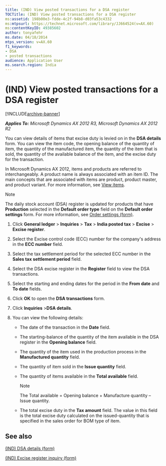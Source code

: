 ```yaml
---
title: (IND) View posted transactions for a DSA register
TOCTitle: (IND) View posted transactions for a DSA register
ms:assetid: 198b00e3-fdde-4c2f-94b8-d03fa53c4332
ms:mtpsurl: https://technet.microsoft.com/library/JJ664524(v=AX.60)
ms:contentKeyID: 49385602
author: tonyafehr
ms.date: 04/18/2014
mtps_version: v=AX.60
f1_keywords:
- DSA
- posted transactions
audience: Application User
ms.search.region: India
---
```


# (IND) View posted transactions for a DSA register 


[!INCLUDE[archive-banner](includes/archive-banner.md)]


_**Applies To:** Microsoft Dynamics AX 2012 R3, Microsoft Dynamics AX 2012 R2_

You can view details of items that excise duty is levied on in the **DSA details** form. You can view the item code, the opening balance of the quantity of item, the quantity of the manufactured item, the quantity of the item that is sold, the quantity of the available balance of the item, and the excise duty for the transaction.

In Microsoft Dynamics AX 2012, items and products are referred to interchangeably. A product name is always associated with an item ID. The main concepts that are associated with items are product, product master, and product variant. For more information, see [View items](view-items.md).


> [!NOTE]
> <P>The daily stock account (DSA) register is updated for products that have <STRONG>Production</STRONG> selected in the <STRONG>Default order type</STRONG> field on the <STRONG>Default order settings</STRONG> form. For more information, see <A href="https://technet.microsoft.com/library/hh209541(v=ax.60)">Order settings (form)</A>.</P>



1.  Click **General ledger** \> **Inquiries** \> **Tax** \> **India posted tax** \> **Excise** \> **Excise register**.

2.  Select the Excise control code (ECC) number for the company's address in the **ECC number** field.

3.  Select the tax settlement period for the selected ECC number in the **Sales tax settlement period** field.

4.  Select the DSA excise register in the **Register** field to view the DSA transactions.

5.  Select the starting and ending dates for the period in the **From date** and **To date** fields.

6.  Click **OK** to open the **DSA transactions** form.

7.  Click **Inquiries** \>**DSA details**.

8.  You can view the following details:
    
      - The date of the transaction in the **Date** field.
    
      - The starting-balance of the quantity of the item available in the DSA register in the **Opening balance** field.
    
      - The quantity of the item used in the production process in the **Manufactured quantity** field.
    
      - The quantity of item sold in the **Issue quantity** field.
    
      - The quantity of items available in the **Total available** field.
        

        > [!NOTE]
        > <P>The Total available = Opening balance + Manufacture quantity – Issue quantity.</P>

    
      - The total excise duty in the **Tax amount** field. The value in this field is the total excise duty calculated on the issued-quantity that is specified in the sales order for BOM type of item.

## See also

[(IND) DSA details (form)](https://technet.microsoft.com/library/jj664573\(v=ax.60\))

[(IND) Excise register inquiry (form)](https://technet.microsoft.com/library/jj710979\(v=ax.60\))

  


